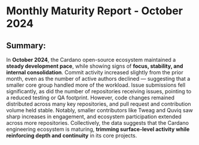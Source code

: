 # Monthly Maturity Report - October 2024

## Summary:

In **October 2024**, the Cardano open-source ecosystem maintained a **steady development pace**, while showing signs of **focus, stability, and internal consolidation**. Commit activity increased slightly from the prior month, even as the number of active authors declined — suggesting that a smaller core group handled more of the workload. Issue submissions fell significantly, as did the number of repositories receiving issues, pointing to a reduced testing or QA footprint. However, code changes remained distributed across many key repositories, and pull request and contribution volume held stable. Notably, smaller contributors like Tweag and Quviq saw sharp increases in engagement, and ecosystem participation extended across more repositories. Collectively, the data suggests that the Cardano engineering ecosystem is maturing, **trimming surface-level activity while reinforcing depth and continuity** in its core projects.
